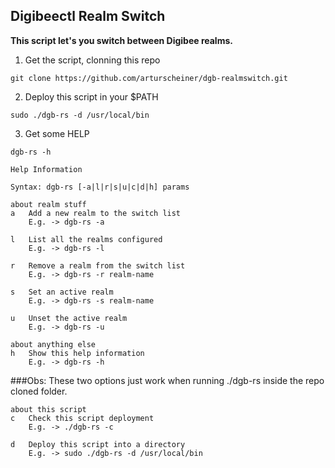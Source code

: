 ## Digibeectl Realm Switch

**This script let's you switch between Digibee realms.**

1) Get the script, clonning this repo
```
git clone https://github.com/arturscheiner/dgb-realmswitch.git
```
2) Deploy this script in your $PATH
```
sudo ./dgb-rs -d /usr/local/bin
```
3) Get some HELP
```
dgb-rs -h
```
```
Help Information

Syntax: dgb-rs [-a|l|r|s|u|c|d|h] params

about realm stuff
a	Add a new realm to the switch list
	E.g. -> dgb-rs -a

l	List all the realms configured
	E.g. -> dgb-rs -l

r	Remove a realm from the switch list
	E.g. -> dgb-rs -r realm-name

s	Set an active realm
	E.g. -> dgb-rs -s realm-name

u	Unset the active realm
	E.g. -> dgb-rs -u

about anything else
h	Show this help information
	E.g. -> dgb-rs -h
```

###Obs: These two options just work when running ./dgb-rs inside the repo cloned folder.

```
about this script
c	Check this script deployment
	E.g. -> ./dgb-rs -c

d	Deploy this script into a directory
	E.g. -> sudo ./dgb-rs -d /usr/local/bin
```